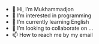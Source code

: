 - 👋 Hi, I’m Mukhammadjon
- 👀 I’m interested in programming 
- 🌱 I’m currently learning English
- 💞️ I’m looking to collaborate on ...
- 📫 How to reach me by my email

<!---
mukhammadjonsattarov/mukhammadjonsattarov is a ✨ special ✨ repository because its `README.md` (this file) appears on your GitHub profile.
You can click the Preview link to take a look at your changes.
--->
